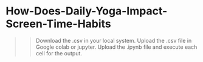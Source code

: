 # How-Does-Daily-Yoga-Impact-Screen-Time-Habits
>>Download the .csv in your local system.
>>Upload the .csv file in Google colab or jupyter.
>>Upload the .ipynb file and execute each cell for the output.
